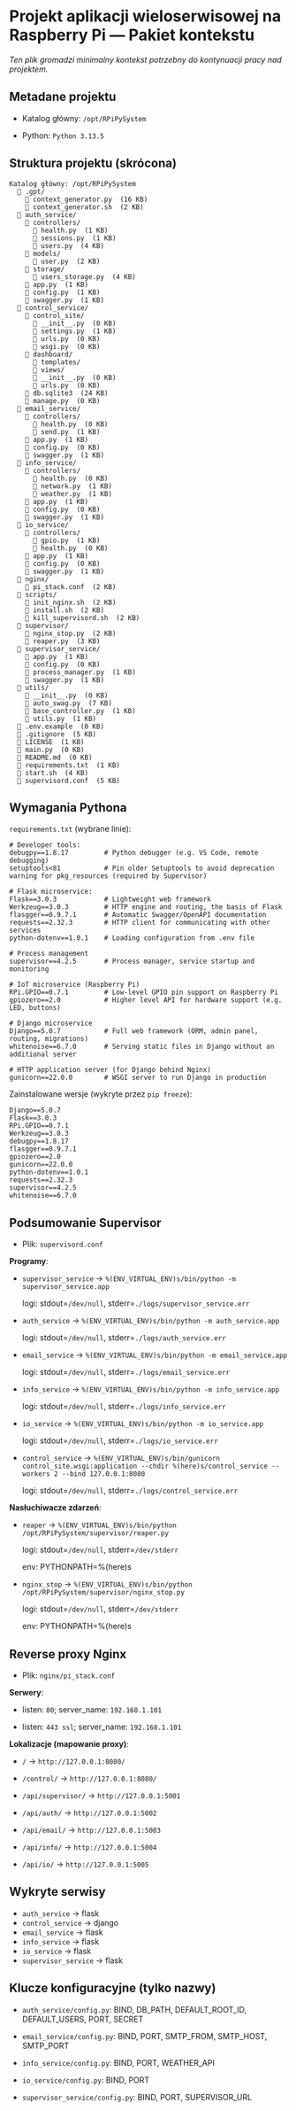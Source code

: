 # Projekt aplikacji wieloserwisowej na Raspberry Pi — Pakiet kontekstu
_Ten plik gromadzi minimalny kontekst potrzebny do kontynuacji pracy nad projektem._


## Metadane projektu

- Katalog główny: `/opt/RPiPySystem`

- Python: `Python 3.13.5`


## Struktura projektu (skrócona)

```
Katalog główny: /opt/RPiPySystem
  📁 .gpt/
    📄 context_generator.py  (16 KB)
    📄 context_generator.sh  (2 KB)
  📁 auth_service/
    📁 controllers/
      📄 health.py  (1 KB)
      📄 sessions.py  (1 KB)
      📄 users.py  (4 KB)
    📁 models/
      📄 user.py  (2 KB)
    📁 storage/
      📄 users_storage.py  (4 KB)
    📄 app.py  (1 KB)
    📄 config.py  (1 KB)
    📄 swagger.py  (1 KB)
  📁 control_service/
    📁 control_site/
      📄 __init__.py  (0 KB)
      📄 settings.py  (1 KB)
      📄 urls.py  (0 KB)
      📄 wsgi.py  (0 KB)
    📁 dashboard/
      📁 templates/
      📁 views/
      📄 __init__.py  (0 KB)
      📄 urls.py  (0 KB)
    📄 db.sqlite3  (24 KB)
    📄 manage.py  (0 KB)
  📁 email_service/
    📁 controllers/
      📄 health.py  (0 KB)
      📄 send.py  (1 KB)
    📄 app.py  (1 KB)
    📄 config.py  (0 KB)
    📄 swagger.py  (1 KB)
  📁 info_service/
    📁 controllers/
      📄 health.py  (0 KB)
      📄 network.py  (1 KB)
      📄 weather.py  (1 KB)
    📄 app.py  (1 KB)
    📄 config.py  (0 KB)
    📄 swagger.py  (1 KB)
  📁 io_service/
    📁 controllers/
      📄 gpio.py  (1 KB)
      📄 health.py  (0 KB)
    📄 app.py  (1 KB)
    📄 config.py  (0 KB)
    📄 swagger.py  (1 KB)
  📁 nginx/
    📄 pi_stack.conf  (2 KB)
  📁 scripts/
    📄 init_nginx.sh  (2 KB)
    📄 install.sh  (2 KB)
    📄 kill_supervisord.sh  (2 KB)
  📁 supervisor/
    📄 nginx_stop.py  (2 KB)
    📄 reaper.py  (3 KB)
  📁 supervisor_service/
    📄 app.py  (1 KB)
    📄 config.py  (0 KB)
    📄 process_manager.py  (1 KB)
    📄 swagger.py  (1 KB)
  📁 utils/
    📄 __init__.py  (0 KB)
    📄 auto_swag.py  (7 KB)
    📄 base_controller.py  (1 KB)
    📄 utils.py  (1 KB)
  📄 .env.example  (0 KB)
  📄 .gitignore  (5 KB)
  📄 LICENSE  (1 KB)
  📄 main.py  (0 KB)
  📄 README.md  (0 KB)
  📄 requirements.txt  (1 KB)
  📄 start.sh  (4 KB)
  📄 supervisord.conf  (5 KB)
```

## Wymagania Pythona

`requirements.txt` (wybrane linie):

```text
# Developer tools:
debugpy==1.8.17         # Python debugger (e.g. VS Code, remote debugging)
setuptools<81           # Pin older Setuptools to avoid deprecation warning for pkg_resources (required by Supervisor)

# Flask microservice:
Flask==3.0.3            # Lightweight web framework
Werkzeug==3.0.3         # HTTP engine and routing, the basis of Flask
flasgger==0.9.7.1       # Automatic Swagger/OpenAPI documentation
requests==2.32.3        # HTTP client for communicating with other services
python-dotenv==1.0.1    # Loading configuration from .env file

# Process management
supervisor==4.2.5       # Process manager, service startup and monitoring

# IoT microservice (Raspberry Pi)
RPi.GPIO==0.7.1         # Low-level GPIO pin support on Raspberry Pi
gpiozero==2.0           # Higher level API for hardware support (e.g. LED, buttons)

# Django microservice
Django==5.0.7           # Full web framework (ORM, admin panel, routing, migrations)
whitenoise==6.7.0       # Serving static files in Django without an additional server

# HTTP application server (for Django behind Nginx)
gunicorn==22.0.0        # WSGI server to run Django in production
```

Zainstalowane wersje (wykryte przez `pip freeze`):

```text
Django==5.0.7
Flask==3.0.3
RPi.GPIO==0.7.1
Werkzeug==3.0.3
debugpy==1.8.17
flasgger==0.9.7.1
gpiozero==2.0
gunicorn==22.0.0
python-dotenv==1.0.1
requests==2.32.3
supervisor==4.2.5
whitenoise==6.7.0
```

## Podsumowanie Supervisor

- Plik: `supervisord.conf`


**Programy**:

- `supervisor_service` → `%(ENV_VIRTUAL_ENV)s/bin/python -m supervisor_service.app`
  
  logi: stdout=`/dev/null`, stderr=`./logs/supervisor_service.err`
- `auth_service` → `%(ENV_VIRTUAL_ENV)s/bin/python -m auth_service.app`
  
  logi: stdout=`/dev/null`, stderr=`./logs/auth_service.err`
- `email_service` → `%(ENV_VIRTUAL_ENV)s/bin/python -m email_service.app`
  
  logi: stdout=`/dev/null`, stderr=`./logs/email_service.err`
- `info_service` → `%(ENV_VIRTUAL_ENV)s/bin/python -m info_service.app`
  
  logi: stdout=`/dev/null`, stderr=`./logs/info_service.err`
- `io_service` → `%(ENV_VIRTUAL_ENV)s/bin/python -m io_service.app`
  
  logi: stdout=`/dev/null`, stderr=`./logs/io_service.err`
- `control_service` → `%(ENV_VIRTUAL_ENV)s/bin/gunicorn control_site.wsgi:application --chdir %(here)s/control_service --workers 2 --bind 127.0.0.1:8080`
  
  logi: stdout=`/dev/null`, stderr=`./logs/control_service.err`


**Nasłuchiwacze zdarzeń**:

- `reaper` → `%(ENV_VIRTUAL_ENV)s/bin/python /opt/RPiPySystem/supervisor/reaper.py`
  
  logi: stdout=`/dev/null`, stderr=`/dev/stderr`
  
  env: PYTHONPATH=%(here)s
- `nginx_stop` → `%(ENV_VIRTUAL_ENV)s/bin/python /opt/RPiPySystem/supervisor/nginx_stop.py`
  
  logi: stdout=`/dev/null`, stderr=`/dev/stderr`
  
  env: PYTHONPATH=%(here)s


## Reverse proxy Nginx

- Plik: `nginx/pi_stack.conf`

**Serwery**:

- listen: `80`; server_name: `192.168.1.101`

- listen: `443 ssl`; server_name: `192.168.1.101`


**Lokalizacje (mapowanie proxy)**:

- `/` → `http://127.0.0.1:8080/`

- `/control/` → `http://127.0.0.1:8080/`

- `/api/supervisor/` → `http://127.0.0.1:5001`

- `/api/auth/` → `http://127.0.0.1:5002`

- `/api/email/` → `http://127.0.0.1:5003`

- `/api/info/` → `http://127.0.0.1:5004`

- `/api/io/` → `http://127.0.0.1:5005`



## Wykryte serwisy

- `auth_service` → flask
- `control_service` → django
- `email_service` → flask
- `info_service` → flask
- `io_service` → flask
- `supervisor_service` → flask



## Klucze konfiguracyjne (tylko nazwy)

- `auth_service/config.py`: BIND, DB_PATH, DEFAULT_ROOT_ID, DEFAULT_USERS, PORT, SECRET


- `email_service/config.py`: BIND, PORT, SMTP_FROM, SMTP_HOST, SMTP_PORT


- `info_service/config.py`: BIND, PORT, WEATHER_API


- `io_service/config.py`: BIND, PORT


- `supervisor_service/config.py`: BIND, PORT, SUPERVISOR_URL

